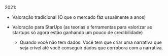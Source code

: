 2021:

- Valoração tradicional (O que o mercado faz usualmente a anos)


- Valoração para StarUps (as teorias e ferramentas para valorizar as startups só agora estão ganhando um pouco de credibilidade)
    - Quando você não tem dados. Você tem que criar uma narrativa
    que seja crível até você conseguir dados que corrobora com a narrativa.